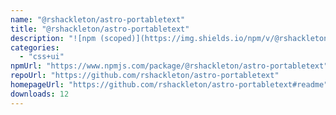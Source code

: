 ```yaml
---
name: "@rshackleton/astro-portabletext"
title: "@rshackleton/astro-portabletext"
description: "![npm (scoped)](https://img.shields.io/npm/v/@rshackleton/astro-portabletext) [![semantic-release: angular](https://img.shields.io/badge/semantic--release-angular-e10079?logo=semantic-release)](https://github.com/semantic-release/semantic-release)"
categories:
  - "css+ui"
npmUrl: "https://www.npmjs.com/package/@rshackleton/astro-portabletext"
repoUrl: "https://github.com/rshackleton/astro-portabletext"
homepageUrl: "https://github.com/rshackleton/astro-portabletext#readme"
downloads: 12
---
```

